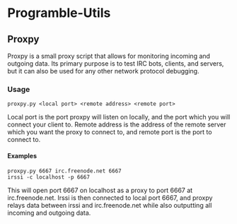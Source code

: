 Programble-Utils
================

Proxpy
------

Proxpy is a small proxy script that allows for monitoring incoming and
outgoing data. Its primary purpose is to test IRC bots, clients, and
servers, but it can also be used for any other network protocol
debugging.

### Usage

    proxpy.py <local port> <remote address> <remote port>

Local port is the port proxpy will listen on locally, and the port
which you will connect your client to. Remote address is the address
of the remote server which you want the proxy to connect to, and
remote port is the port to connect to.

#### Examples

    proxpy.py 6667 irc.freenode.net 6667
    irssi -c localhost -p 6667

This will open port 6667 on localhost as a proxy to port 6667 at
irc.freenode.net. Irssi is then connected to local port 6667, and
proxpy relays data between irssi and irc.freenode.net while also
outputting all incoming and outgoing data.
